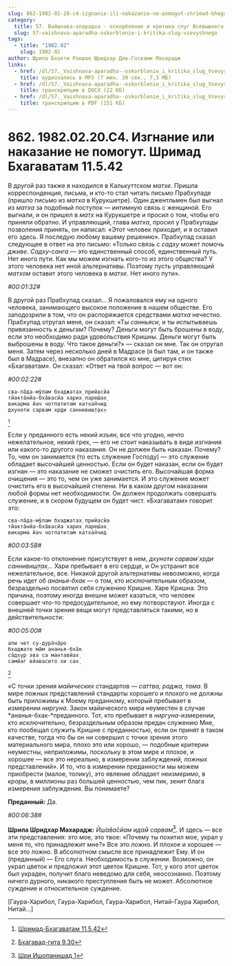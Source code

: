 ```yaml
---
slug: 862-1982-02-20-c4-izgnanie-ili-nakazanie-ne-pomogut-shrimad-bhagavatam-11-5-42
category:
  title: 57. Вайшнава-апарадха - оскорбление и критика слуг Всевышнего
  slug: 57-vaishnava-aparadha-oskorblenie-i-kritika-slug-vsevyshnego
tags:
  - title: "1982.02"
    slug: 1982-02
author: Шрила Бхакти Ракшак Шридхар Дев-Госвами Махарадж
links:
  - href: /dl/57._Vaishnava-aparadha--oskorblenie_i_kritika_slug_Vsevyshnego/862_1982.02.20.C4_SridharMj_Izgnanie_ili_nakazanie_ne_pomogut_Shrimad_Bhagavatam_11.5.42.mp3
    title: аудиозапись в MP3 (7 мин. 39 сек., 7,3 МБ)
  - href: /dl/57._Vaishnava-aparadha--oskorblenie_i_kritika_slug_Vsevyshnego/862_1982.02.20.C4_SridharMj_Izgnanie_ili_nakazanie_ne_pomogut_Shrimad_Bhagavatam_11.5.42.docx
    title: транскрипцию в DOCX (22 КБ)
  - href: /dl/57._Vaishnava-aparadha--oskorblenie_i_kritika_slug_Vsevyshnego/862_1982.02.20.C4_SridharMj_Izgnanie_ili_nakazanie_ne_pomogut_Shrimad_Bhagavatam_11.5.42.pdf
    title: транскрипцию в PDF (151 КБ)
---
```


# 862. 1982.02.20.C4. Изгнание или наказание не помогут. Шримад Бхагаватам 11.5.42

В другой раз также я находился в Калькуттском *матхе*. Пришла корреспонденция, письма, и кто-то стал читать письмо Прабхупаде (пришло письмо из *матха* в Курукшетре). Один джентльмен был выгнал из *матха* за подобный поступок — интимную связь с женщиной. Его выгнали, и он пришел в *матх* на Курукшетре и просил о том, чтобы его приняли обратно. И управляющий, глава *матха*, просил у Прабхупады позволения принять, он написал: «Этот человек приходит, и я оставил его здесь. Я последую любому вашему решению». Прабхупад сказал следующее в ответ на это письмо: «Только связь с *садху* может помочь *дживе*. *Садху-санга* — это единственный способ, единственный путь. Нет иного пути. Как мы можем изгнать кого-то из этого общества? У этого человека нет иной альтернативы. Поэтому пусть управляющий *матхом* оставит этого человека в *матхе*. Нет иного пути».

*#00:01:32#*

В другой раз Прабхупад сказал… Я пожаловался ему на одного человека, занимающего высокое положение в нашем обществе. Его заподозрили в том, что он распоряжается средствами *матха* нечестно. Прабхупад отругал меня, он сказал: «Ты *санньяси*, и ты испытываешь привязанность к деньгам? Почему? Деньги могут быть брошены в воду, если это необходимо ради удовольствия Кришны. Деньги могут быть выброшены в воду. Что такое деньги?» — сказал он мне. Так он отругал меня. Затем через несколько дней в Мадрасе (я был там, и он также был в Мадрасе), внезапно он обратился ко мне, цитируя стих «Бхагаватам». Он сказал: «Ответ на твой вопрос — вот он:

*#00:02:22#*

    сва-па̄да-мӯлам бхаджатах̣ прийасйа
    тйакта̄нйа-бха̄васйа харих̣ пареш́ах̣
    викарма йач чотпатитам̇ катхан̃чид
    дхуноти сарвам̇ хр̣ди саннивиш̣т̣ах̣»
[^_ftn1]

Если у преданного есть некий изъян, все что угодно, нечто нежелательное, некий грех, — его не стоит наказывать в виде изгнания или какого-то другого наказания. Он не должен быть наказан. Почему? То, чем он занимается (то есть служение Господу) — это служение обладает высочайшей ценностью. Если он будет наказан, если он будет изгнан — это наказание не сможет очистить его. Высочайшая форма очищения — это то, чем он уже занимается. И это служение может очистить его в высочайшей степени. Ни в каком другом наказании любой формы нет необходимости. Он должен продолжать совершать служение, и в скором будущем он будет чист. «Бхагаватам» говорит это:

    сва-па̄да-мӯлам бхаджатах̣ прийасйа
    тйакта̄нйа-бха̄васйа харих̣ пареш́ах̣
    викарма йач чотпатитам̇ катхан̃чид

*#00:03:58#*

Если какое-то отклонение присутствует в нем, *дхуноти сарвам̇ хр̣ди саннивиш̣т̣ах̣…* Хари пребывает в его сердце, и Он устранит все нежелательное, все. Никакой другой альтернативы невозможно, когда речь идет об *ананья-бхак* — о том, кто исключительным образом, безраздельно посвятил себя служению Кришне. Харе Кришна. Это причина, поэтому иногда внешне может казаться, что человек совершает что-то предосудительное, но ему потворствуют. Иногда с внешней точки зрения вещи могут представляться такими, но в действительности:

*#00:05:00#*

    апи чет су-дура̄ча̄ро
    бхаджате ма̄м ананья-бха̄к
    са̄дхур эва са мантавйах̣
    самйаг вйавасито хи сах̣
[^_ftn2]

«С точки зрения *майических* стандартов — *саттва, раджа, тама*. В мире ложных представлений стандарты хорошего и плохого не должны быть приложимы к Моему преданному, который пребывает в измерении *ниргуна*. Закон майического мира неуместен в случае *ананья-бхак-*преданного. Тот, кто пребывает в *ниргуна*-измерении, кто исключительно, безраздельным образом предан служению Мне, кто пообещал служить Кришне с преданностью, если он принят в таком качестве, тогда что бы он ни совершил с точки зрения этого материального мира, плохо это или хорошо, — подобные критерии неуместны, неприложимы, поскольку в этом мире и плохое, и хорошее — все это нереально, в измерении заблуждений, ложных представлений». И то, что в измерении преданности мы можем приобрести (малое, толику), это явление обладает неизмеримо, в *кроры*, в миллионы раз большей ценностью, чем пик, зенит блага измерения заблуждения. Вы понимаете?

**Преданный:** Да.

*#00:06:38#*

**Шрила Шридхар Махарадж:** *Ӣш́а̄ва̄сйам идам̐ сарвам̇*[^_ftn3]. И здесь — все эти представления: это мое, это твое: «Почему ты похитил мое, украл у меня то, что принадлежит мне?» Все это ложно. И плохое и хорошее — все это ложно. В абсолютном смысле все принадлежит Ему. И он (преданный) — Его слуга. Необходимость в служении. Возможно, он украл цветок и предложил этот цветок Кришне. Тот, у кого этот цветок был украден, получит благо неведомо для себя, неосознанно. Поэтому ничего дурного, никакого преступления быть не может. Абсолютное суждение и относительное суждение.

[Гаура-Харибол, Гаура-Харибол, Гаура-Харибол, Нитай-Гаура Харибол, Нитай…]



[^_ftn1]: [Шримад-Бхагаватам 11.5.42](../notes/shrimad-bhagavatam/shrimad-bhagavatam-11-5-42.md)

[^_ftn2]: [Бхагавад-гита 9.30](../notes/bhagavad-gita/bhagavad-gita-9-30.md)

[^_ftn3]: [Шри Ишопанишад 1](../notes/shri-ishopanishad/shri-ishopanishad-1.md)
